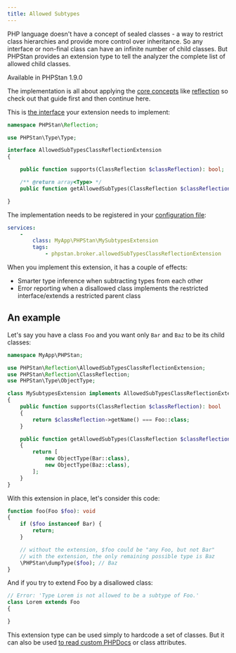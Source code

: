 ```yaml
---
title: Allowed Subtypes
---
```


PHP language doesn't have a concept of sealed classes - a way to restrict class hierarchies and provide more control over inheritance. So any interface or non-final class can have an infinite number of child classes. But PHPStan provides an extension type to tell the analyzer the complete list of allowed child classes.

<div class="text-xs inline-block border border-green-600 text-green-600 bg-green-100 rounded px-1 mb-4">Available in PHPStan 1.9.0</div>

The implementation is all about applying the [core concepts](/developing-extensions/core-concepts) like [reflection](/developing-extensions/reflection) so check out that guide first and then continue here.

This is [the interface](https://apiref.phpstan.org/1.11.x/PHPStan.Reflection.AllowedSubTypesClassReflectionExtension.html) your extension needs to implement:

```php
namespace PHPStan\Reflection;

use PHPStan\Type\Type;

interface AllowedSubTypesClassReflectionExtension
{

	public function supports(ClassReflection $classReflection): bool;

	/** @return array<Type> */
	public function getAllowedSubTypes(ClassReflection $classReflection): array;

}
```

The implementation needs to be registered in your [configuration file](/config-reference):

```yaml
services:
	-
		class: MyApp\PHPStan\MySubtypesExtension
		tags:
			- phpstan.broker.allowedSubTypesClassReflectionExtension
```

When you implement this extension, it has a couple of effects:

* Smarter type inference when subtracting types from each other
* Error reporting when a disallowed class implements the restricted interface/extends a restricted parent class

An example
----------------

Let's say you have a class `Foo` and you want only `Bar` and `Baz` to be its child classes:

```php
namespace MyApp\PHPStan;

use PHPStan\Reflection\AllowedSubTypesClassReflectionExtension;
use PHPStan\Reflection\ClassReflection;
use PHPStan\Type\ObjectType;

class MySubtypesExtension implements AllowedSubTypesClassReflectionExtension
{
	public function supports(ClassReflection $classReflection): bool
	{
		return $classReflection->getName() === Foo::class;
	}

	public function getAllowedSubTypes(ClassReflection $classReflection): array
	{
		return [
			new ObjectType(Bar::class),
			new ObjectType(Baz::class),
		];
	}
}
```

With this extension in place, let's consider this code:

```php
function foo(Foo $foo): void
{
    if ($foo instanceof Bar) {
        return;
    }

    // without the extension, $foo could be "any Foo, but not Bar"
    // with the extension, the only remaining possible type is Baz
    \PHPStan\dumpType($foo); // Baz
}
```

And if you try to extend Foo by a disallowed class:

```php
// Error: 'Type Lorem is not allowed to be a subtype of Foo.'
class Lorem extends Foo
{

}
```

This extension type can be used simply to hardcode a set of classes. But it can also be used [to read custom PHPDocs](/developing-extensions/reflection#retrieving-custom-phpdocs) or class attributes.
